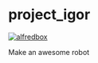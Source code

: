 # project_igor

[![alfredbox](https://circleci.com/gh/alfredbox/project_igor.svg?style=svg)](https://app.circleci.com/pipelines/github/alfredbox/project_igor)

Make an awesome robot
